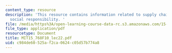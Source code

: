 ```yaml
---
content_type: resource
description: 'This resource contains information related to supply chain systems:
  social responsibility. '
file: /media/https%3A/open-learning-course-data-rc.s3.amazonaws.com/15-768-management-of-services-concepts-design-and-delivery-fall-2010/c984de60525af2ca0624c05d57b774a8_MIT15_768F10_lec22.pdf
file_type: application/pdf
resourcetype: Document
title: MIT15_768F10_lec22.pdf
uid: c984de60-525a-f2ca-0624-c05d57b774a8
---
```

